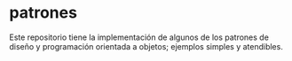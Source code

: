 # patrones
Este repositorio tiene la implementación de algunos de los patrones de diseño y programación orientada a objetos; ejemplos simples y atendibles.
